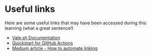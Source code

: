 # Useful links

Here are some useful links that may have been accessed during this learning (what a great sentence!)

* [Vale.sh Documentation](https://vale.sh/docs/topics/scoping/)
* [Quickstart for GitHub Actions](https://docs.github.com/en/actions/writing-workflows/quickstart)
* [Medium article - How to automate linking](https://wise4rmgodadmob.medium.com/how-to-automate-linting-your-documentation-using-vale-and-github-actions-2726033f0d6c)